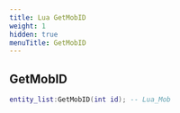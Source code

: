```yaml
---
title: Lua GetMobID
weight: 1
hidden: true
menuTitle: GetMobID
---
```

## GetMobID
```lua
entity_list:GetMobID(int id); -- Lua_Mob
```